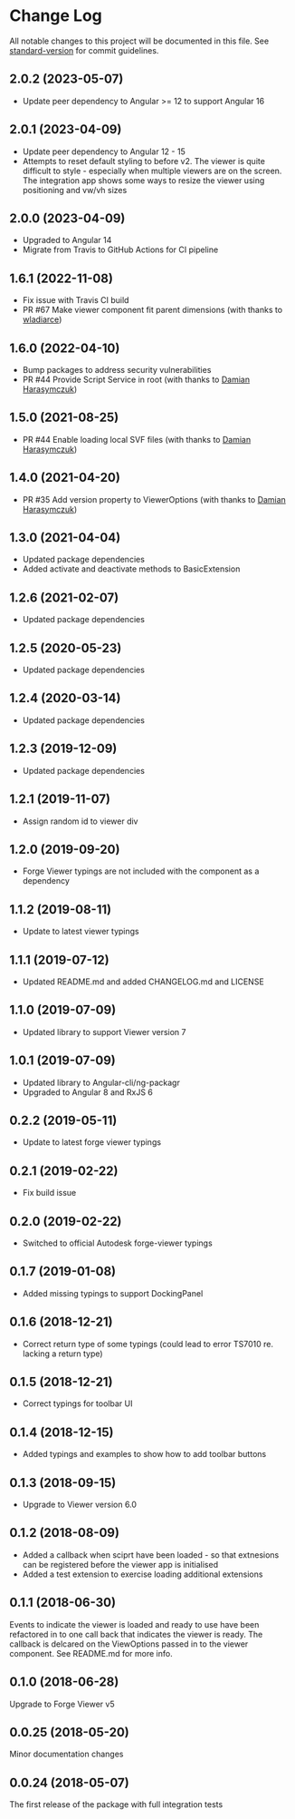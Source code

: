 # Change Log

All notable changes to this project will be documented in this file. See [standard-version](https://github.com/conventional-changelog/standard-version) for commit guidelines.

<a name="2.0.2"></a>
## 2.0.2 (2023-05-07)

- Update peer dependency to Angular >= 12 to support Angular 16

<a name="2.0.1"></a>
## 2.0.1 (2023-04-09)

- Update peer dependency to Angular 12 - 15
- Attempts to reset default styling to before v2. The viewer is quite difficult to style - especially when multiple viewers are on the screen. The integration app shows some ways to resize the viewer using positioning and vw/vh sizes

<a name="2.0.0"></a>
## 2.0.0 (2023-04-09)

- Upgraded to Angular 14
- Migrate from Travis to GitHub Actions for CI pipeline

<a name="1.6.1"></a>
## 1.6.1 (2022-11-08)

- Fix issue with Travis CI build
- PR #67 Make viewer component fit parent dimensions (with thanks to [wladiarce](https://github.com/wladiarce))

<a name="1.6.0"></a>
## 1.6.0 (2022-04-10)

- Bump packages to address security vulnerabilities
- PR #44 Provide Script Service in root (with thanks to [Damian Harasymczuk](https://github.com/dmh126))

<a name="1.5.0"></a>
## 1.5.0 (2021-08-25)

- PR #44 Enable loading local SVF files (with thanks to [Damian Harasymczuk](https://github.com/dmh126))

<a name="1.4.0"></a>
## 1.4.0 (2021-04-20)

- PR #35 Add version property to ViewerOptions (with thanks to [Damian Harasymczuk](https://github.com/dmh126))

<a name="1.3.0"></a>
## 1.3.0 (2021-04-04)

- Updated package dependencies
- Added activate and deactivate methods to BasicExtension

<a name="1.2.6"></a>
## 1.2.6 (2021-02-07)

- Updated package dependencies

<a name="1.2.5"></a>
## 1.2.5 (2020-05-23)

- Updated package dependencies

<a name="1.2.4"></a>
## 1.2.4 (2020-03-14)

- Updated package dependencies

<a name="1.2.3"></a>
## 1.2.3 (2019-12-09)

- Updated package dependencies

<a name="1.2.1"></a>
## 1.2.1 (2019-11-07)

- Assign random id to viewer div

<a name="1.2.0"></a>
## 1.2.0 (2019-09-20)

- Forge Viewer typings are not included with the component as a dependency

<a name="1.1.0"></a>
## 1.1.2 (2019-08-11)

- Update to latest viewer typings

<a name="1.1.0"></a>
## 1.1.1 (2019-07-12)

- Updated README.md and added CHANGELOG.md and LICENSE

<a name="1.1.0"></a>
## 1.1.0 (2019-07-09)

- Updated library to support Viewer version 7

<a name="1.0.1"></a>
## 1.0.1 (2019-07-09)

- Updated library to Angular-cli/ng-packagr
- Upgraded to Angular 8 and RxJS 6

<a name="0.2.2"></a>
## 0.2.2 (2019-05-11)

- Update to latest forge viewer typings

<a name="0.2.1"></a>
## 0.2.1 (2019-02-22)

- Fix build issue

<a name="0.2.0"></a>
## 0.2.0 (2019-02-22)

- Switched to official Autodesk forge-viewer typings

<a name="0.1.7"></a>
## 0.1.7 (2019-01-08)

- Added missing typings to support DockingPanel

<a name="0.1.6"></a>
## 0.1.6 (2018-12-21)

- Correct return type of some typings (could lead to error TS7010 re. lacking a return type)

<a name="0.1.5"></a>
## 0.1.5 (2018-12-21)

- Correct typings for toolbar UI

<a name="0.1.4"></a>
## 0.1.4 (2018-12-15)

- Added typings and examples to show how to add toolbar buttons

<a name="0.1.3"></a>
## 0.1.3 (2018-09-15)

- Upgrade to Viewer version 6.0

<a name="0.1.2"></a>
## 0.1.2 (2018-08-09)

- Added a callback when sciprt have been loaded - so that extnesions can be registered before the
  viewer app is initialised
- Added a test extension to exercise loading additional extensions

<a name="0.1.1"></a>
## 0.1.1 (2018-06-30)

Events to indicate the viewer is loaded and ready to use have been refactored in to one
call back that indicates the viewer is ready. The callback is delcared on the ViewOptions
passed in to the viewer component. See README.md for more info.

<a name="0.1.0"></a>
## 0.1.0 (2018-06-28)

Upgrade to Forge Viewer v5

<a name="0.0.25"></a>
## 0.0.25 (2018-05-20)

Minor documentation changes

<a name="0.0.24"></a>
## 0.0.24 (2018-05-07)

The first release of the package with full integration tests
